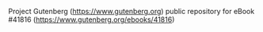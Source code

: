Project Gutenberg (https://www.gutenberg.org) public repository for eBook #41816 (https://www.gutenberg.org/ebooks/41816)
